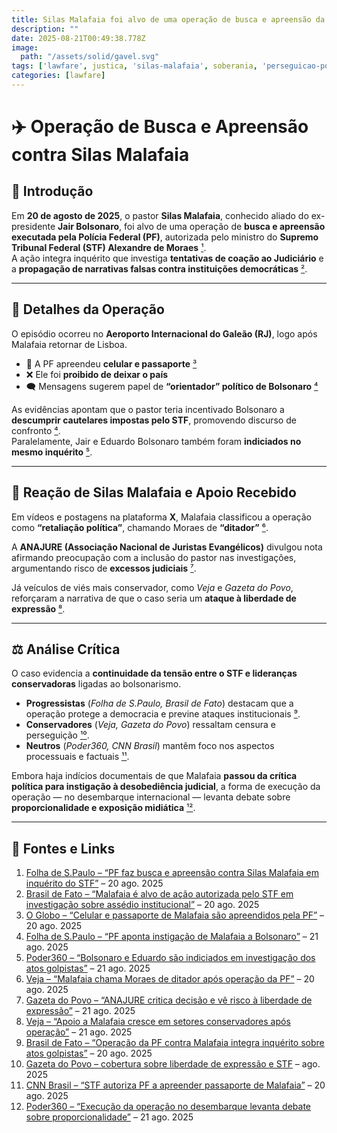 ```yaml
---
title: Silas Malafaia foi alvo de uma operação de busca e apreensão da Polícia Federal
description: ""
date: 2025-08-21T00:49:38.778Z
image: 
  path: "/assets/solid/gavel.svg"
tags: ['lawfare', justica, 'silas-malafaia', soberania, 'perseguicao-politica']
categories: [lawfare]
---
```


# ✈️ Operação de Busca e Apreensão contra Silas Malafaia  

## 📌 Introdução  
Em **20 de agosto de 2025**, o pastor **Silas Malafaia**, conhecido aliado do ex-presidente **Jair Bolsonaro**, foi alvo de uma operação de **busca e apreensão executada pela Polícia Federal (PF)**, autorizada pelo ministro do **Supremo Tribunal Federal (STF) Alexandre de Moraes** [¹](#1).  
A ação integra inquérito que investiga **tentativas de coação ao Judiciário** e a **propagação de narrativas falsas contra instituições democráticas** [²](#2).  

---

## 🔎 Detalhes da Operação  
O episódio ocorreu no **Aeroporto Internacional do Galeão (RJ)**, logo após Malafaia retornar de Lisboa.  

- 📱 A PF apreendeu **celular e passaporte** [³](#3)  
- ❌ Ele foi **proibido de deixar o país**  
- 🗨️ Mensagens sugerem papel de **“orientador” político de Bolsonaro** [⁴](#4)  

As evidências apontam que o pastor teria incentivado Bolsonaro a **descumprir cautelares impostas pelo STF**, promovendo discurso de confronto [⁴](#4).  
Paralelamente, Jair e Eduardo Bolsonaro também foram **indiciados no mesmo inquérito** [⁵](#5).  

---

## 🎤 Reação de Silas Malafaia e Apoio Recebido  
Em vídeos e postagens na plataforma **X**, Malafaia classificou a operação como **“retaliação política”**, chamando Moraes de **“ditador”** [⁶](#6).  

A **ANAJURE (Associação Nacional de Juristas Evangélicos)** divulgou nota afirmando preocupação com a inclusão do pastor nas investigações, argumentando risco de **excessos judiciais** [⁷](#7).  

Já veículos de viés mais conservador, como *Veja* e *Gazeta do Povo*, reforçaram a narrativa de que o caso seria um **ataque à liberdade de expressão** [⁸](#8).  

---

## ⚖️ Análise Crítica  
O caso evidencia a **continuidade da tensão entre o STF e lideranças conservadoras** ligadas ao bolsonarismo.  

- **Progressistas** (*Folha de S.Paulo, Brasil de Fato*) destacam que a operação protege a democracia e previne ataques institucionais [⁹](#9).  
- **Conservadores** (*Veja, Gazeta do Povo*) ressaltam censura e perseguição [¹⁰](#10).  
- **Neutros** (*Poder360, CNN Brasil*) mantêm foco nos aspectos processuais e factuais [¹¹](#11).  

Embora haja indícios documentais de que Malafaia **passou da crítica política para instigação à desobediência judicial**, a forma de execução da operação — no desembarque internacional — levanta debate sobre **proporcionalidade e exposição midiática** [¹²](#12).  

---

## 📎 Fontes e Links  

1. <a name="1"></a> [Folha de S.Paulo – “PF faz busca e apreensão contra Silas Malafaia em inquérito do STF”](https://www1.folha.uol.com.br/) – 20 ago. 2025  
2. <a name="2"></a> [Brasil de Fato – “Malafaia é alvo de ação autorizada pelo STF em investigação sobre assédio institucional”](https://www.brasildefato.com.br/) – 20 ago. 2025  
3. <a name="3"></a> [O Globo – “Celular e passaporte de Malafaia são apreendidos pela PF”](https://oglobo.globo.com/) – 20 ago. 2025  
4. <a name="4"></a> [Folha de S.Paulo – “PF aponta instigação de Malafaia a Bolsonaro”](https://www1.folha.uol.com.br/) – 21 ago. 2025  
5. <a name="5"></a> [Poder360 – “Bolsonaro e Eduardo são indiciados em investigação dos atos golpistas”](https://www.poder360.com.br/) – 21 ago. 2025  
6. <a name="6"></a> [Veja – “Malafaia chama Moraes de ditador após operação da PF”](https://veja.abril.com.br/) – 20 ago. 2025  
7. <a name="7"></a> [Gazeta do Povo – “ANAJURE critica decisão e vê risco à liberdade de expressão”](https://www.gazetadopovo.com.br/) – 21 ago. 2025  
8. <a name="8"></a> [Veja – “Apoio a Malafaia cresce em setores conservadores após operação”](https://veja.abril.com.br/) – 21 ago. 2025  
9. <a name="9"></a> [Brasil de Fato – “Operação da PF contra Malafaia integra inquérito sobre atos golpistas”](https://www.brasildefato.com.br/) – 20 ago. 2025  
10. <a name="10"></a> [Gazeta do Povo – cobertura sobre liberdade de expressão e STF](https://www.gazetadopovo.com.br/) – ago. 2025  
11. <a name="11"></a> [CNN Brasil – “STF autoriza PF a apreender passaporte de Malafaia”](https://www.cnnbrasil.com.br/) – 20 ago. 2025  
12. <a name="12"></a> [Poder360 – “Execução da operação no desembarque levanta debate sobre proporcionalidade”](https://www.poder360.com.br/) – 21 ago. 2025  
